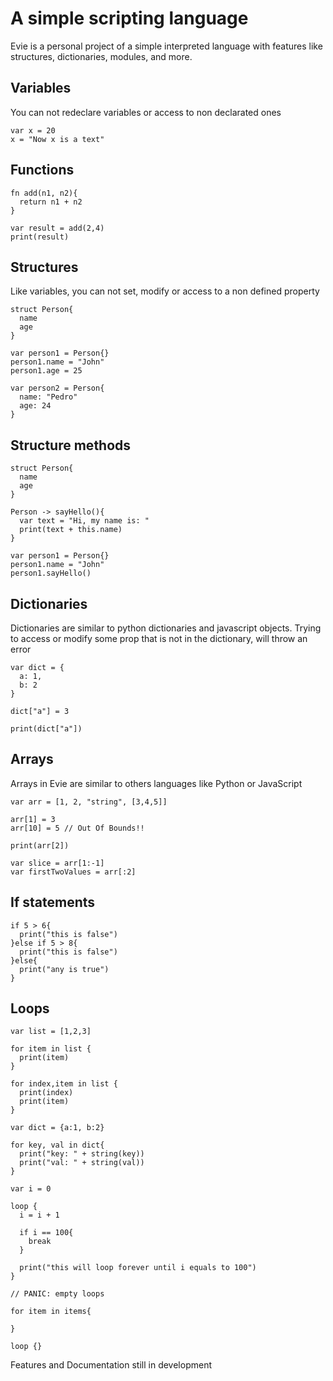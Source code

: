 # A simple scripting language

Evie is a personal project of a simple interpreted language with features like structures, dictionaries, modules, and more.

## Variables
You can not redeclare variables or access to non declarated ones
```
var x = 20
x = "Now x is a text"
```

## Functions
```
fn add(n1, n2){
  return n1 + n2
}

var result = add(2,4)
print(result)
```

## Structures
Like variables, you can not set, modify or access to a non defined property
```
struct Person{
  name
  age
}

var person1 = Person{}
person1.name = "John"
person1.age = 25

var person2 = Person{
  name: "Pedro"
  age: 24
}
```

## Structure methods
```
struct Person{
  name
  age
}

Person -> sayHello(){
  var text = "Hi, my name is: "
  print(text + this.name)
}

var person1 = Person{}
person1.name = "John"
person1.sayHello()
```

## Dictionaries
Dictionaries are similar to python dictionaries and javascript objects.
Trying to access or modify some prop that is not in the dictionary, will throw an error
```
var dict = {
  a: 1,
  b: 2
}

dict["a"] = 3

print(dict["a"])

```
## Arrays
Arrays in Evie are similar to others languages like Python or JavaScript
```
var arr = [1, 2, "string", [3,4,5]]

arr[1] = 3
arr[10] = 5 // Out Of Bounds!!

print(arr[2])

var slice = arr[1:-1]
var firstTwoValues = arr[:2]
```

## If statements
```
if 5 > 6{
  print("this is false")
}else if 5 > 8{
  print("this is false")
}else{
  print("any is true")
}
```
## Loops
```
var list = [1,2,3]

for item in list {
  print(item)
}

for index,item in list {
  print(index)
  print(item)
}

var dict = {a:1, b:2}

for key, val in dict{
  print("key: " + string(key))
  print("val: " + string(val))
}

var i = 0

loop {
  i = i + 1
  
  if i == 100{
    break
  }
  
  print("this will loop forever until i equals to 100")
}

// PANIC: empty loops

for item in items{

}   

loop {}

```

Features and Documentation still in development